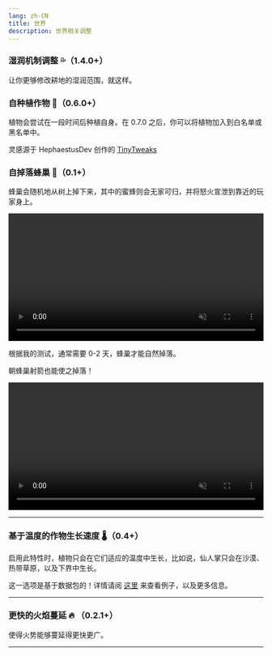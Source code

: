 ```yaml
---
lang: zh-CN
title: 世界
description: 世界相关调整
---
```


### 湿润机制调整 💦（1.4.0+）

让你更够修改耕地的湿润范围，就这样。

### 自种植作物 🌾（0.6.0+）

植物会尝试在一段时间后种植自身。在 0.7.0 之后，你可以将植物加入到白名单或黑名单中。

灵感源于 HephaestusDev 创作的 [TinyTweaks](https://www.curseforge.com/minecraft/mc-mods/tinytweaks)

### 自掉落蜂巢 🐝（0.1+）

蜂巢会随机地从树上掉下来，其中的蜜蜂则会无家可归，并将怒火宣泄到靠近的玩家身上。

<video style="display: block; margin-left: auto; margin-right: auto; max-width: 100%;" width="520" muted autoplay loop>
  <source src="/videos/bee_fall.webm" type="video/mp4">
  你的浏览器不支持视频标签。
</video>

根据我的测试，通常需要 0-2 天，蜂巢才能自然掉落。

朝蜂巢射箭也能使之掉落！

<video style="display: block; margin-left: auto; margin-right: auto; max-width: 100%;" width="520" muted autoplay loop>
  <source src="/videos/bee_fall_arrow.webm" type="video/mp4">
  你的浏览器不支持视频标签。
</video>

***
### 基于温度的作物生长速度 🌡️（0.4+）

启用此特性时，植物只会在它们适应的温度中生长，比如说，仙人掌只会在沙漠、热带草原，以及下界中生长。

这一选项是基于数据包的！详情请阅 [这里](https://github.com/melontini/andromeda/blob/1.19-fabric/src/main/resources/data/andromeda/andromeda/crop_temperatures/crops/minecraft_wheat.json) 来查看例子，以及更多信息。

***
### 更快的火焰蔓延 🔥 （0.2.1+）

使得火势能够蔓延得更快更广。

***
